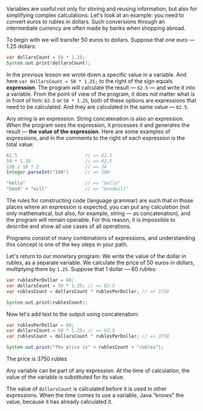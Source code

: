
Variables are useful not only for storing and reusing information, but also for simplifying complex calculations. Let's look at an example: you need to convert euros to rubles in dollars. Such conversions through an intermediate currency are often made by banks when shopping abroad.

To begin with we will transfer 50 euros to dollars. Suppose that one euro — 1.25 dollars:

```java
var dollarsCount = 50 * 1.25;
System.out.print(dollarsCount);
```

In the previous lesson we wrote down a specific value in a variable. And here `var dollarsCount = 50 * 1.25;` to the right of the sign equals **expression**. The program will calculate the result — `62.5` — and write it into a variable. From the point of view of the program, it does not matter what is in front of him: `62.5` or `50 * 1.25`, both of these options are expressions that need to be calculated. And they are calculated in the same value — `62.5`.

Any string is an expression. String concatenation is also an expression. When the program sees the expression, it processes it and generates the result — **the value of the expression**. Here are some examples of expressions, and in the comments to the right of each expression is the total value:

```java
62.5                         // => 62.5
50 * 1.25                    // => 62.5
120 / 10 * 2                 // => 24
Integer.parseInt("100")      // => 100

"hello"                      // => "hello"
"Good" + "will"              // => "Goodwill"
```

The rules for constructing code (language grammar) are such that in those places where an expression is expected, you can put any calculation (not only mathematical, but also, for example, string — as concatenation), and the program will remain operable. For this reason, it is impossible to describe and show all use cases of all operations.

Programs consist of many combinations of expressions, and understanding this concept is one of the key steps in your path.

Let's return to our monetary program. We write the value of the dollar in rubles, as a separate variable. We calculate the price of 50 euros in dollars, multiplying them by `1.25`. Suppose that 1 dollar — 60 rubles:

```java
var rublesPerDollar = 60;
var dollarsCount = 50 * 1.25; // => 62.5
var rublesCount = dollarsCount * rublesPerDollar; // => 3750

System.out.print(rublesCount);
```

Now let's add text to the output using concatenation:

```java
var rublesPerDollar = 60;
var dollarsCount = 50 * 1.25; // => 62.5
var rublesCount = dollarsCount * rublesPerDollar; // => 3750

System.out.print("The price is" + rublesCount + "rubles");
```

The price is 3750 rubles

Any variable can be part of any expression. At the time of calculation, the value of the variable is substituted for its value.

The value of `dollarsCount` is calculated before it is used in other expressions. When the time comes to use a variable, Java "knows" the value, because it has already calculated it.
